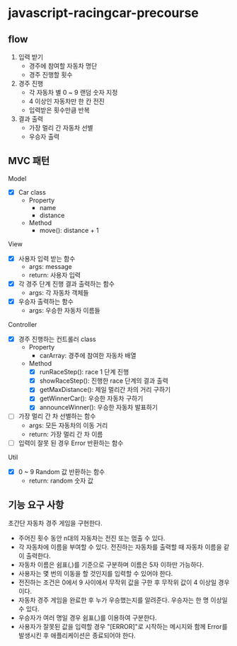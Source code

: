 # javascript-racingcar-precourse

## flow
1. 입력 받기
    - 경주에 참여할 자동차 명단
    - 경주 진행할 횟수
2. 경주 진행
    - 각 자동차 별 0 ~ 9 랜덤 숫자 지정
    - 4 이상인 자동차만 한 칸 전진
    - 입력받은 횟수만큼 반복
3. 결과 출력
    - 가장 멀리 간 자동차 선별
    - 우승자 출력

## MVC 패턴
Model
- [x] Car class
    - Property
        * name
        * distance
    - Method
        * move(): distance + 1
            
View
- [x] 사용자 입력 받는 함수
    - args: message
    - return: 사용자 입력
- [x] 각 경주 단계 진행 결과 출력하는 함수
    - args: 각 자동차 객체들
- [x] 우승자 출력하는 함수
    - args: 우승한 자동차 이름들

Controller
- [x] 경주 진행하는 컨트롤러 class
    - Property
        * carArray: 경주에 참여한 자동차 배열
    - Method
        - [x] runRaceStep(): race 1 단계 진행
        - [x] showRaceStep(): 진행한 race 단계의 결과 출력
        - [x] getMaxDistance(): 제일 멀리간 차의 거리 구하기
        - [x] getWinnerCar(): 우승한 자동차 구하기
        - [x] announceWinner(): 우승한 자동차 발표하기

- [ ] 가장 멀리 간 차 선별하는 함수
    - args: 모든 자동차의 이동 거리
    - return: 가장 멀리 간 차 이름
- [ ] 입력이 잘못 된 경우 Error 반환하는 함수

Util
- [x] 0 ~ 9 Random 값 반환하는 함수
    - return: random 숫자 값

## 기능 요구 사항
초간단 자동차 경주 게임을 구현한다.

- 주어진 횟수 동안 n대의 자동차는 전진 또는 멈출 수 있다.
- 각 자동차에 이름을 부여할 수 있다. 전진하는 자동차를 출력할 때 자동차 이름을 같이 출력한다.
- 자동차 이름은 쉼표(,)를 기준으로 구분하며 이름은 5자 이하만 가능하다.
- 사용자는 몇 번의 이동을 할 것인지를 입력할 수 있어야 한다.
- 전진하는 조건은 0에서 9 사이에서 무작위 값을 구한 후 무작위 값이 4 이상일 경우이다.
- 자동차 경주 게임을 완료한 후 누가 우승했는지를 알려준다. 우승자는 한 명 이상일 수 있다.
- 우승자가 여러 명일 경우 쉼표(,)를 이용하여 구분한다.
- 사용자가 잘못된 값을 입력할 경우 "[ERROR]"로 시작하는 메시지와 함께 Error를 발생시킨 후 애플리케이션은 종료되어야 한다.